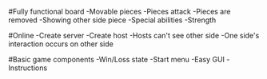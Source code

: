 #Fully functional board
-Movable pieces
-Pieces attack
-Pieces are removed
-Showing other side piece
-Special abilities
-Strength

#Online
-Create server
-Create host
-Hosts can't see other side
-One side's interaction occurs on other side

#Basic game components
-Win/Loss state
-Start menu
-Easy GUI
-Instructions
